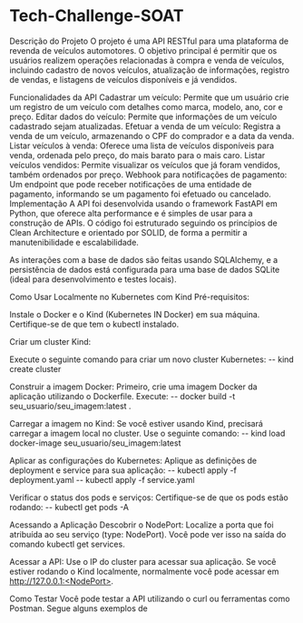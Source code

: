 # Tech-Challenge-SOAT



Descrição do Projeto
O projeto é uma API RESTful para uma plataforma de revenda de veículos automotores. O objetivo principal é permitir que os usuários realizem operações relacionadas à compra e venda de veículos, incluindo cadastro de novos veículos, atualização de informações, registro de vendas, e listagens de veículos disponíveis e já vendidos.

Funcionalidades da API
Cadastrar um veículo: Permite que um usuário crie um registro de um veículo com detalhes como marca, modelo, ano, cor e preço.
Editar dados do veículo: Permite que informações de um veículo cadastrado sejam atualizadas.
Efetuar a venda de um veículo: Registra a venda de um veículo, armazenando o CPF do comprador e a data da venda.
Listar veículos à venda: Oferece uma lista de veículos disponíveis para venda, ordenada pelo preço, do mais barato para o mais caro.
Listar veículos vendidos: Permite visualizar os veículos que já foram vendidos, também ordenados por preço.
Webhook para notificações de pagamento: Um endpoint que pode receber notificações de uma entidade de pagamento, informando se um pagamento foi efetuado ou cancelado.
Implementação
A API foi desenvolvida usando o framework FastAPI em Python, que oferece alta performance e é simples de usar para a construção de APIs. O código foi estruturado seguindo os princípios de Clean Architecture e orientado por SOLID, de forma a permitir a manutenibilidade e escalabilidade.

As interações com a base de dados são feitas usando SQLAlchemy, e a persistência de dados está configurada para uma base de dados SQLite (ideal para desenvolvimento e testes locais).


Como Usar Localmente no Kubernetes com Kind
Pré-requisitos:

Instale o Docker e o Kind (Kubernetes IN Docker) em sua máquina.
Certifique-se de que tem o kubectl instalado.

Criar um cluster Kind:

Execute o seguinte comando para criar um novo cluster Kubernetes:
-- kind create cluster

Construir a imagem Docker:
Primeiro, crie uma imagem Docker da aplicação utilizando o Dockerfile. Execute:
-- docker build -t seu_usuario/seu_imagem:latest .

Carregar a imagem no Kind:
Se você estiver usando Kind, precisará carregar a imagem local no cluster. Use o seguinte comando:
-- kind load docker-image seu_usuario/seu_imagem:latest

Aplicar as configurações do Kubernetes:
Aplique as definições de deployment e service para sua aplicação:
-- kubectl apply -f deployment.yaml
-- kubectl apply -f service.yaml

Verificar o status dos pods e serviços:
Certifique-se de que os pods estão rodando:
-- kubectl get pods -A

Acessando a Aplicação
Descobrir o NodePort:
Localize a porta que foi atribuída ao seu serviço (type: NodePort). Você pode ver isso na saída do comando kubectl get services.

Acessar a API:
Use o IP do cluster para acessar sua aplicação. Se você estiver rodando o Kind localmente, normalmente você pode acessar em http://127.0.0.1:<NodePort>.

Como Testar
Você pode testar a API utilizando o curl ou ferramentas como Postman. Segue alguns exemplos de

